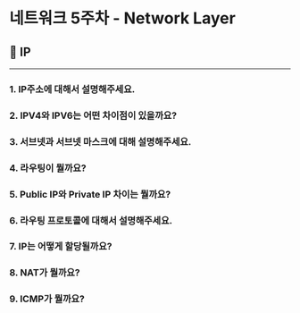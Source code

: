 # 네트워크 5주차 - Network Layer

## 📌 IP

---

### 1. IP주소에 대해서 설명해주세요.

### 2. IPV4와 IPV6는 어떤 차이점이 있을까요?

### 3. 서브넷과 서브넷 마스크에 대해 설명해주세요.

### 4. 라우팅이 뭘까요?

### 5. Public IP와 Private IP 차이는 뭘까요?

### 6. 라우팅 프로토콜에 대해서 설명해주세요.

### 7. IP는 어떻게 할당될까요? 

### 8. NAT가 뭘까요?

### 9. ICMP가 뭘까요?